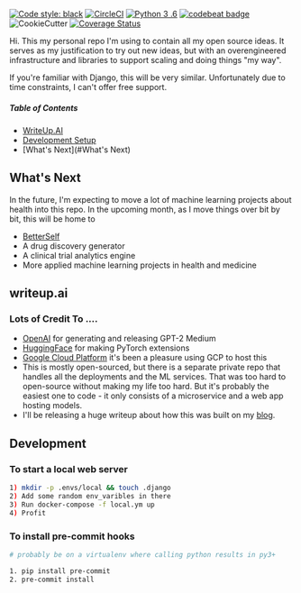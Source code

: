 <a href="https://github.com/ambv/black"><img alt="Code style: black" src="https://img.shields.io/badge/code%20style-black-000000.svg"></a>
[![CircleCI](https://circleci.com/gh/jeffshek/open.svg?style=svg)](https://circleci.com/gh/jeffshek/open) [![Python 3
.6](https://img.shields.io/badge/python-3.6-blue.svg)](https://www.python.org/downloads/release/python-360/)
[![codebeat badge](https://codebeat.co/badges/11be282f-cbaa-4c8f-bfb9-539e1c7e2366)](https://codebeat.co/projects/github-com-jeffshek-open-master)
![CookieCutter](https://img.shields.io/badge/built%20with-Cookiecutter%20Django-ff69b4.svg)
[![Coverage Status](https://coveralls.io/repos/github/jeffshek/open/badge.svg?branch=master)](https://coveralls.io/github/jeffshek/open?branch=master)

Hi. This my personal repo I'm using to contain all my open source ideas. It serves as my justification to try out new
ideas, but with an overengineered infrastructure and libraries to support scaling and doing things "my way".

If you're familiar with Django, this will be very similar. Unfortunately due to time constraints, I can't offer free
 support.

##### Table of Contents  
- [WriteUp.AI](#writeup.ai)  
- [Development Setup](#Development)  
- [What's Next](#What's Next)  

## What's Next

In the future, I'm expecting to move a lot of machine learning projects about health into this repo. In the upcoming month, as I move things over bit by bit, this will be home to
* [BetterSelf](https://www.betterself.io)
* A drug discovery generator
* A clinical trial analytics engine
* More applied machine learning projects in health and medicine

## writeup.ai
### Lots of Credit To ....
* [OpenAI](https://openai.com/blog/better-language-models/) for generating and releasing GPT-2 Medium
* [HuggingFace](https://github.com/huggingface/pytorch-transformers) for making PyTorch extensions
* [Google Cloud Platform](https://cloud.google.com/) it's been a pleasure using GCP to host this
* This is mostly open-sourced, but there is a separate private repo that handles all the deployments and the ML services. That was too hard to open-source without making my life too hard. But it's probably the easiest one to code - it only consists of a microservice and a web app hosting models.
* I'll be releasing a huge writeup about how this was built on my [blog](https://senrigan.io/blog/).

## Development

### To start a local web server
~~~bash
1) mkdir -p .envs/local && touch .django
2) Add some random env_varibles in there
3) Run docker-compose -f local.ym up
4) Profit
~~~

### To install pre-commit hooks
~~~bash
# probably be on a virtualenv where calling python results in py3+

1. pip install pre-commit
2. pre-commit install
~~~
